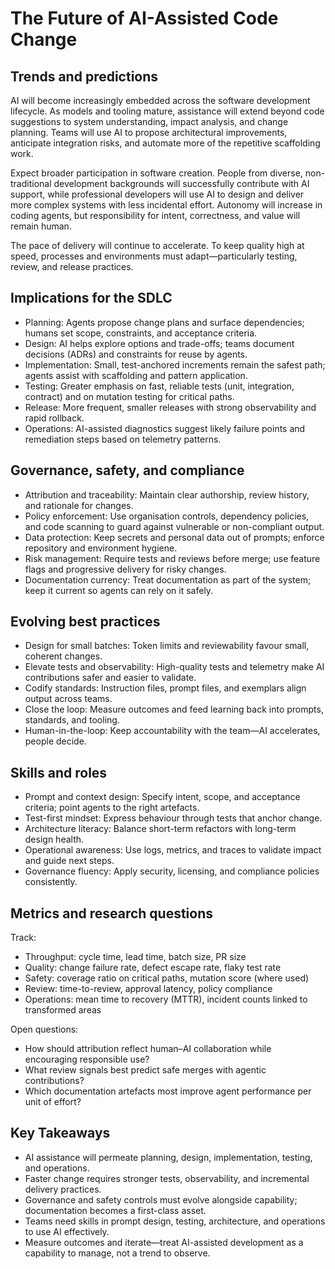 # The Future of AI-Assisted Code Change

## Trends and predictions

AI will become increasingly embedded across the software development lifecycle. As models and tooling mature, assistance will extend beyond code suggestions to system understanding, impact analysis, and change planning. Teams will use AI to propose architectural improvements, anticipate integration risks, and automate more of the repetitive scaffolding work.

Expect broader participation in software creation. People from diverse, non-traditional development backgrounds will successfully contribute with AI support, while professional developers will use AI to design and deliver more complex systems with less incidental effort. Autonomy will increase in coding agents, but responsibility for intent, correctness, and value will remain human.

The pace of delivery will continue to accelerate. To keep quality high at speed, processes and environments must adapt—particularly testing, review, and release practices.

## Implications for the SDLC

- Planning: Agents propose change plans and surface dependencies; humans set scope, constraints, and acceptance criteria.
- Design: AI helps explore options and trade-offs; teams document decisions (ADRs) and constraints for reuse by agents.
- Implementation: Small, test-anchored increments remain the safest path; agents assist with scaffolding and pattern application.
- Testing: Greater emphasis on fast, reliable tests (unit, integration, contract) and on mutation testing for critical paths.
- Release: More frequent, smaller releases with strong observability and rapid rollback.
- Operations: AI-assisted diagnostics suggest likely failure points and remediation steps based on telemetry patterns.

## Governance, safety, and compliance

- Attribution and traceability: Maintain clear authorship, review history, and rationale for changes.
- Policy enforcement: Use organisation controls, dependency policies, and code scanning to guard against vulnerable or non-compliant output.
- Data protection: Keep secrets and personal data out of prompts; enforce repository and environment hygiene.
- Risk management: Require tests and reviews before merge; use feature flags and progressive delivery for risky changes.
- Documentation currency: Treat documentation as part of the system; keep it current so agents can rely on it safely.

## Evolving best practices

- Design for small batches: Token limits and reviewability favour small, coherent changes.
- Elevate tests and observability: High-quality tests and telemetry make AI contributions safer and easier to validate.
- Codify standards: Instruction files, prompt files, and exemplars align output across teams.
- Close the loop: Measure outcomes and feed learning back into prompts, standards, and tooling.
- Human-in-the-loop: Keep accountability with the team—AI accelerates, people decide.

## Skills and roles

- Prompt and context design: Specify intent, scope, and acceptance criteria; point agents to the right artefacts.
- Test-first mindset: Express behaviour through tests that anchor change.
- Architecture literacy: Balance short-term refactors with long-term design health.
- Operational awareness: Use logs, metrics, and traces to validate impact and guide next steps.
- Governance fluency: Apply security, licensing, and compliance policies consistently.

## Metrics and research questions

Track:

- Throughput: cycle time, lead time, batch size, PR size
- Quality: change failure rate, defect escape rate, flaky test rate
- Safety: coverage ratio on critical paths, mutation score (where used)
- Review: time-to-review, approval latency, policy compliance
- Operations: mean time to recovery (MTTR), incident counts linked to transformed areas

Open questions:

- How should attribution reflect human–AI collaboration while encouraging responsible use?
- What review signals best predict safe merges with agentic contributions?
- Which documentation artefacts most improve agent performance per unit of effort?

## Key Takeaways

- AI assistance will permeate planning, design, implementation, testing, and operations.
- Faster change requires stronger tests, observability, and incremental delivery practices.
- Governance and safety controls must evolve alongside capability; documentation becomes a first-class asset.
- Teams need skills in prompt design, testing, architecture, and operations to use AI effectively.
- Measure outcomes and iterate—treat AI-assisted development as a capability to manage, not a trend to observe.


